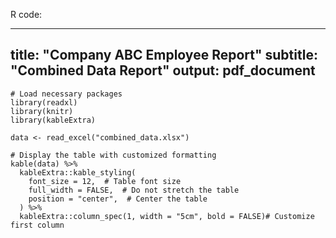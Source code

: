 R code:

---
title: "Company ABC Employee Report"
subtitle: "Combined Data Report"
output: pdf_document
---

```{r setup, include=FALSE}
# Load necessary packages
library(readxl)
library(knitr)
library(kableExtra)
```

```{r, echo=FALSE}
data <- read_excel("combined_data.xlsx")
```

```{r, echo=FALSE}
# Display the table with customized formatting
kable(data) %>%
  kableExtra::kable_styling(
    font_size = 12,  # Table font size
    full_width = FALSE,  # Do not stretch the table
    position = "center",  # Center the table
  ) %>%
  kableExtra::column_spec(1, width = "5cm", bold = FALSE)# Customize first column
```

